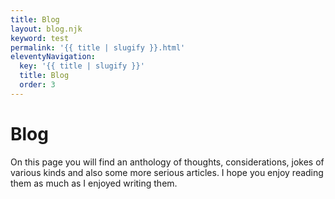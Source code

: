 ```yaml
---
title: Blog
layout: blog.njk
keyword: test
permalink: '{{ title | slugify }}.html'
eleventyNavigation:
  key: '{{ title | slugify }}'
  title: Blog
  order: 3
---
```

# Blog

<div class="lead">On this page you will find an anthology of thoughts, considerations, jokes of various kinds and also some more serious articles. I hope you enjoy reading them as much as I enjoyed writing them.</div>